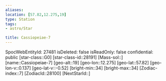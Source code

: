 ```yaml
---
aliases: 
location: [57.82,12.275,19]
type: Station
tags:
- astro/Star

title: Cassiopeiae-7
---
```

SpocWebEntityId: 27481
isDeleted: false
isReadOnly: false
confidential: public
[star-class::G0]
[star-class-id::28191]
[Mass-sol::]
[name::Cassiopeiae-7]
[geo-alt::19]
[geo-lon::12.275]
[geo-lat::57.82]
[geo-lon-v::0.137]
[geo-lat-v::-0.52]
[bright-min::34]
[bright-max::34]
[Zodiac-index::7]
[ZodiacId::28100]
[NextStarId::]



